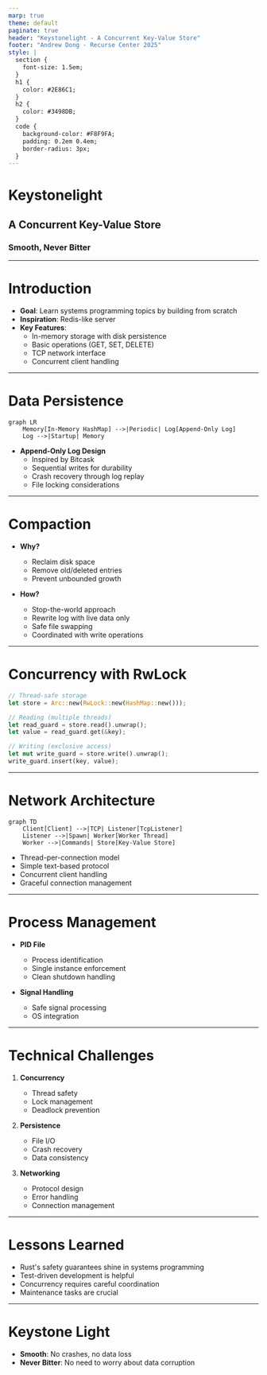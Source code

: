 ```yaml
---
marp: true
theme: default
paginate: true
header: "Keystonelight - A Concurrent Key-Value Store"
footer: "Andrew Dong - Recurse Center 2025"
style: |
  section {
    font-size: 1.5em;
  }
  h1 {
    color: #2E86C1;
  }
  h2 {
    color: #3498DB;
  }
  code {
    background-color: #F8F9FA;
    padding: 0.2em 0.4em;
    border-radius: 3px;
  }
---
```


# Keystonelight
## A Concurrent Key-Value Store
### Smooth, Never Bitter


---

# Introduction

- **Goal**: Learn systems programming topics by building from scratch
- **Inspiration**: Redis-like server
- **Key Features**:
  - In-memory storage with disk persistence
  - Basic operations (GET, SET, DELETE)
  - TCP network interface
  - Concurrent client handling

---

# Data Persistence

```mermaid
graph LR
    Memory[In-Memory HashMap] -->|Periodic| Log[Append-Only Log]
    Log -->|Startup| Memory
```

- **Append-Only Log Design**
  - Inspired by Bitcask
  - Sequential writes for durability
  - Crash recovery through log replay
  - File locking considerations

---

# Compaction

- **Why?**
  - Reclaim disk space
  - Remove old/deleted entries
  - Prevent unbounded growth

- **How?**
  - Stop-the-world approach
  - Rewrite log with live data only
  - Safe file swapping
  - Coordinated with write operations

---

# Concurrency with RwLock

```rust
// Thread-safe storage
let store = Arc::new(RwLock::new(HashMap::new()));

// Reading (multiple threads)
let read_guard = store.read().unwrap();
let value = read_guard.get(&key);

// Writing (exclusive access)
let mut write_guard = store.write().unwrap();
write_guard.insert(key, value);
```

---

# Network Architecture

```mermaid
graph TD
    Client[Client] -->|TCP| Listener[TcpListener]
    Listener -->|Spawn| Worker[Worker Thread]
    Worker -->|Commands| Store[Key-Value Store]
```

- Thread-per-connection model
- Simple text-based protocol
- Concurrent client handling
- Graceful connection management

---

# Process Management

- **PID File**
  - Process identification
  - Single instance enforcement
  - Clean shutdown handling

- **Signal Handling**
  - Safe signal processing
  - OS integration

---

# Technical Challenges

1. **Concurrency**
   - Thread safety
   - Lock management
   - Deadlock prevention

2. **Persistence**
   - File I/O
   - Crash recovery
   - Data consistency

3. **Networking**
   - Protocol design
   - Error handling
   - Connection management

---

# Lessons Learned

- Rust's safety guarantees shine in systems programming
- Test-driven development is helpful
- Concurrency requires careful coordination
- Maintenance tasks are crucial

---

# Keystone Light

- **Smooth**: No crashes, no data loss
- **Never Bitter**: No need to worry about data corruption